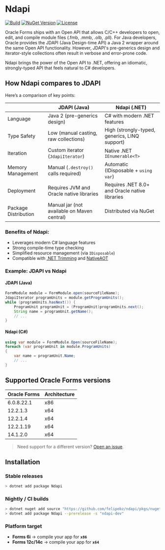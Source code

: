 Ndapi
=====

[![Build](https://github.com/felipebz/ndapi/actions/workflows/build.yml/badge.svg)](https://github.com/felipebz/ndapi/actions/workflows/build.yml)
[![NuGet Version](https://img.shields.io/nuget/v/Ndapi)](https://www.nuget.org/packages/Ndapi)
[![License](https://img.shields.io/github/license/felipebz/ndapi)](LICENSE)

Oracle Forms ships with an Open API that allows C/C++ developers to open, edit, and compile module files (.fmb, .mmb, 
.olb, .pll). For Java developers, Oracle provides the JDAPI (Java Design-time API) a Java 2 wrapper around the same Open
API functionality. However, JDAPI's pre-generics design and iterator-style collections often result in verbose and 
error-prone code.

Ndapi brings the power of the Open API to .NET, offering an idiomatic, strongly-typed API that feels natural to C# 
developers.

## How Ndapi compares to JDAPI

Here’s a comparison of key points:

|                      | JDAPI (Java)                                | Ndapi (.NET)                                  |
| -------------------- |---------------------------------------------| --------------------------------------------- |
| Language             | Java 2 (pre-generics design)                | C# with modern .NET features                  |
| Type Safety          | Low (manual casting, raw collections)       | High (strongly-typed, generics, LINQ support) |
| Iteration            | Custom iterator (`JdapiIterator`)           | Native .NET `IEnumerable<T>`                  |
| Memory Management    | Manual (`.destroy()` calls required)        | Automatic (IDisposable + `using var`)         |
| Deployment | Requires JVM and Oracle native libraries    | Requires .NET 8.0+ and Oracle native libraries |
| Package Distribution | Manual jar (not available on Maven central) | Distributed via NuGet                         |

### Benefits of Ndapi:

* Leverages modern C# language features
* Strong compile-time type checking
* Simplified resource management (via `IDisposable`)
* Compatible with [.NET Trimming](https://learn.microsoft.com/en-us/dotnet/core/deploying/trimming/trim-self-contained) and [NativeAOT](https://learn.microsoft.com/en-us/dotnet/core/deploying/native-aot/)

### Example: JDAPI vs Ndapi

#### JDAPI (Java)

```java
FormModule module = FormModule.open(sourceFileName);
JdapiIterator programUnits = module.getProgramUnits();
while (programUnits.hasNext()) {
    ProgramUnit programUnit = (ProgramUnit)programUnits.next();
    String name = programUnit.getName();
    // ...
}
```

#### Ndapi (C#)

```csharp
using var module = FormModule.Open(sourceFileName);
foreach (var programUnit in module.ProgramUnits)
{
    var name = programUnit.Name;
    // ...
}
```

## Supported Oracle Forms versions

| Oracle Forms | Architecture |
|--------------| ------------ |
| 6.0.8.22.1   | x86          |
| 12.2.1.3     | x64          |
| 12.2.1.4     | x64          |
| 12.2.1.19    | x64          |
| 14.1.2.0     | x64          |

> Need support for a different version? [Open an issue](https://github.com/felipebz/ndapi/issues/new).

## Installation

### Stable releases

```bash
> dotnet add package Ndapi
```

### Nightly / CI builds

```bash
> dotnet nuget add source "https://github.com/felipebz/ndapi/pkgs/nuget" --name "ndapi-dev"
> dotnet add package Ndapi --prerelease -s "ndapi-dev"
```

### Platform target

* **Forms 6i** → compile your app for **`x86`**
* **Forms 12c/14c** → compile your app for **`x64`**

